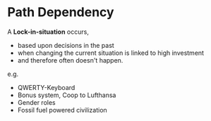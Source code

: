 # Path Dependency

A __Lock-in-situation__ occurs,
- based upon decisions in the past
- when changing the current situation is linked to high investment
- and therefore often doesn't happen.

e.g. 
- QWERTY-Keyboard
- Bonus system, Coop to Lufthansa
- Gender roles
- Fossil fuel powered civilization

